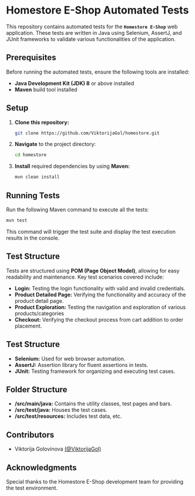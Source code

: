 # Homestore E-Shop Automated Tests

This repository contains automated tests for the **`Homestore E-Shop`** web application. These tests are written in Java using Selenium, AssertJ, and JUnit frameworks to validate various functionalities of the application.

## Prerequisites

Before running the automated tests, ensure the following tools are installed:
- **Java Development Kit (JDK) 8** or above installed
- **Maven** build tool installed

## Setup

1. **Clone this repository:**
   ```bash
   git clone https://github.com/ViktorijaGol/homestore.git
    ```
2. **Navigate** to the project directory:
    ```bash
   cd homestore
    ```
3. **Install** required dependencies by using **Maven:**
   ```bash
   mvn clean install
    ```

## Running Tests

Run the following Maven command to execute all the tests:
   ```bash
   mvn test
   ```
This command will trigger the test suite and display the test execution results in the console.

## Test Structure

Tests are structured using **POM (Page Object Model)**, allowing for easy readability and maintenance. Key test scenarios covered include:

- **Login:** Testing the login functionality with valid and invalid credentials.
- **Product Detailed Page:** Verifying the functionality and accuracy of the product detail page.
- **Product Exploration:** Testing the navigation and exploration of various products/categories
- **Checkout:** Verifying the checkout process from cart addition to order placement.

## Test Structure

- **Selenium:** Used for web browser automation.
- **AssertJ:** Assertion library for fluent assertions in tests.
- **JUnit:** Testing framework for organizing and executing test cases.

## Folder Structure

- **/src/main/java:** Contains the utility classes, test pages and bars.
- **/src/test/java:** Houses the test cases.
- **/src/test/resources:** Includes test data, etc.

## Contributors

- Viktorija Golovinova [(@ViktorijaGol)](https://github.com/ViktorijaGol)

## Acknowledgments

Special thanks to the Homestore E-Shop development team for providing the test environment.